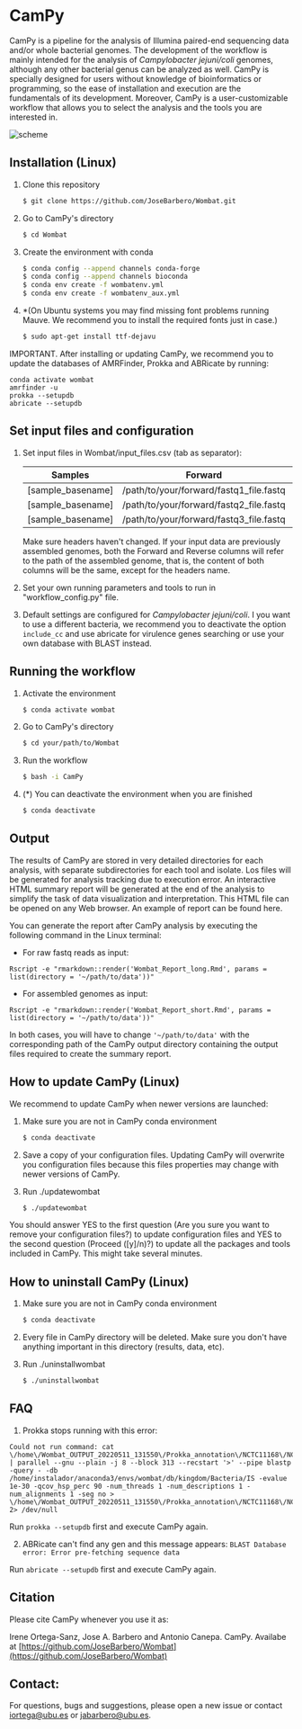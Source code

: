 # CamPy

CamPy is a pipeline for the analysis of Illumina paired-end sequencing data and/or whole bacterial genomes. The development of the workflow is mainly intended for the analysis of <em>Campylobacter jejuni/coli</em> genomes, although any other bacterial genus can be analyzed as well. CamPy is specially designed for users without knowledge of bioinformatics or programming, so the ease of installation and execution are the fundamentals of its development. Moreover, CamPy is a user-customizable workflow that allows you to select the analysis and the tools you are interested in.

![scheme](https://user-images.githubusercontent.com/58036036/180643838-d771f326-3ef9-465e-b591-b5e9df792aec.png)

## Installation (Linux)

1. Clone this repository
    ```bash
    $ git clone https://github.com/JoseBarbero/Wombat.git
    ```
1. Go to CamPy's directory
    ```bash
    $ cd Wombat
    ```
1. Create the environment with conda
    ```bash
    $ conda config --append channels conda-forge
    $ conda config --append channels bioconda
    $ conda env create -f wombatenv.yml 
    $ conda env create -f wombatenv_aux.yml 
    ```
1. *(On Ubuntu systems you may find missing font problems running Mauve. We recommend you to install the required fonts just in case.)
    ```bash
    $ sudo apt-get install ttf-dejavu
    ```

IMPORTANT. After installing or updating CamPy, we recommend you to update the databases of AMRFinder, Prokka and ABRicate by running:
 ```
 conda activate wombat
 amrfinder -u
 prokka --setupdb
 abricate --setupdb
 ```
 
## Set input files and configuration

1.  Set input files in Wombat/input_files.csv (tab as separator):

    | Samples        | Forward           | Reverse  | Genus  | Species  |
    | ------------- |:-------------:|:-----:|:-----:|:-----:|
    | [sample_basename]  | /path/to/your/forward/fastq1_file.fastq | /path/to/your/reverse/fastq1_file.fastq | YourStrainGenus | YourStrainSpecies
    | [sample_basename]  | /path/to/your/forward/fastq2_file.fastq | /path/to/your/reverse/fastq2_file.fastq | YourStrainGenus | YourStrainSpecies
    | [sample_basename]  | /path/to/your/forward/fastq3_file.fastq | /path/to/your/reverse/fastq3_file.fastq | YourStrainGenus | YourStrainSpecies

    Make sure headers haven't changed. If your input data are previously assembled genomes, both the Forward and Reverse columns will refer to the path of the assembled genome, that is, the content of both columns will be the same, except for the headers name.
    
1. Set your own running parameters and tools to run in "workflow_config.py" file. 

1. Default settings are configured for <em>Campylobacter jejuni/coli</em>. I you want to use a different bacteria, we recommend you to deactivate the option ```include_cc``` and use abricate for virulence genes searching or use your own database with BLAST instead.


## Running the workflow

1. Activate the environment
    ```bash
    $ conda activate wombat
    ```
1. Go to CamPy's directory
    ```bash
    $ cd your/path/to/Wombat
    ```
1. Run the workflow
    ```bash
    $ bash -i CamPy
    ```
1. \(*) You can deactivate the environment when you are finished
    ```bash
    $ conda deactivate
    ```

## Output
The results of CamPy are stored in very detailed directories for each analysis, with separate subdirectories for each tool and isolate. Los files will be generated for analysis tracking due to execution error. An interactive HTML summary report will be generated at the end of the analysis to simplify the task of data visualization and interpretation. This HTML file can be opened on any Web browser. An example of report can be found here.

You can generate the report after CamPy analysis by executing the following command in the Linux terminal:
* For raw fastq reads as input:
```
Rscript -e "rmarkdown::render('Wombat_Report_long.Rmd', params = list(directory = '~/path/to/data'))"
```
* For assembled genomes as input:
```
Rscript -e "rmarkdown::render('Wombat_Report_short.Rmd', params = list(directory = '~/path/to/data'))"
```
In both cases, you will have to change ```'~/path/to/data'``` with the corresponding path of the CamPy output directory containing the output files required to create the summary report.


## How to update CamPy (Linux)

We recommend to update CamPy when newer versions are launched:

1. Make sure you are not in CamPy conda environment
    ```bash
    $ conda deactivate
    ```
1. Save a copy of your configuration files. Updating CamPy will overwrite you configuration files because this files properties may change with newer versions of CamPy.

1. Run ./updatewombat
    ```bash
    $ ./updatewombat
    ```
You should answer YES to the first question (Are you sure you want to remove your configuration files?) to update configuration files and YES to the second question (Proceed ([y]/n)?) to update all the packages and tools included in CamPy. This might take several minutes.


## How to uninstall CamPy (Linux)

1. Make sure you are not in CamPy conda environment
    ```bash
    $ conda deactivate
    ```
1. Every file in CamPy directory will be deleted. Make sure you don't have anything important in this directory (results, data, etc).

1. Run ./uninstallwombat
    ```bash
    $ ./uninstallwombat
    ```

## FAQ
1. Prokka stops running with this error:
```
Could not run command: cat \/home\/Wombat_OUTPUT_20220511_131550\/Prokka_annotation\/NCTC11168\/NCTC11168\.IS\.tmp\.35844\.faa | parallel --gnu --plain -j 8 --block 313 --recstart '>' --pipe blastp -query - -db /home/instalador/anaconda3/envs/wombat/db/kingdom/Bacteria/IS -evalue 1e-30 -qcov_hsp_perc 90 -num_threads 1 -num_descriptions 1 -num_alignments 1 -seg no > \/home\/Wombat_OUTPUT_20220511_131550\/Prokka_annotation\/NCTC11168\/NCTC11168\.IS\.tmp\.35844\.blast 2> /dev/null
```

Run ```prokka --setupdb``` first and execute CamPy again.

2.  ABRicate can't find any gen and this message appears: ```BLAST Database error: Error pre-fetching sequence data```

Run ```abricate --setupdb``` first and execute CamPy again.


## Citation
Please cite CamPy whenever you use it as:

Irene Ortega-Sanz, Jose A. Barbero and Antonio Canepa. CamPy. Availabe at [https://github.com/JoseBarbero/Wombat](https://github.com/JoseBarbero/Wombat)


## Contact:
For questions, bugs and suggestions, please open a new issue or contact iortega@ubu.es or jabarbero@ubu.es.
